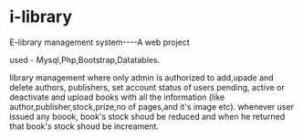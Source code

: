 # i-library
E-library management system----A web project

used - Mysql,Php,Bootstrap,Datatables.

library management where only admin is authorized to add,upade and delete authors, publishers,
set account status of users pending, active or deactivate and upload books with all the information 
(like author,publisher,stock,prize,no of pages,and it's image etc).
whenever user issued any boook, book's stock shoud be reduced and when he returned that book's stock
shoud be increament.
